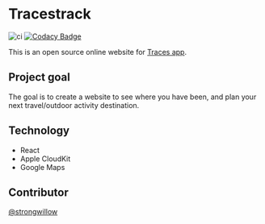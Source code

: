 # Tracestrack

![ci](https://travis-ci.org/TracesApp2015/react-traces-website.svg?branch=master)
[![Codacy Badge](https://api.codacy.com/project/badge/Grade/86730338d43b4a5a9b468a6d83404942)](https://www.codacy.com/app/TracesApp2015/react-tracestrack?utm_source=github.com&amp;utm_medium=referral&amp;utm_content=TracesApp2015/react-tracestrack&amp;utm_campaign=Badge_Grade)

This is an open source online website for [Traces app](http://traces.website/).


## Project goal

The goal is to create a website to see where you have been, and plan your next travel/outdoor activity destination.

## Technology

* React
* Apple CloudKit
* Google Maps

## Contributor

[@strongwillow](https://github.com/strongwillow)
